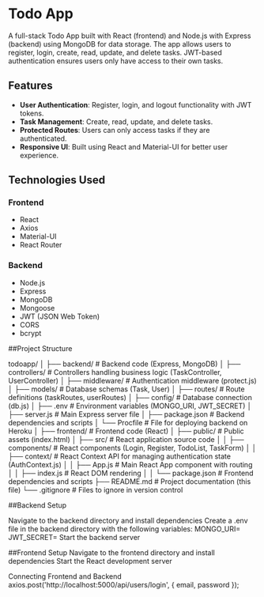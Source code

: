 # Todo App

A full-stack Todo App built with React (frontend) and Node.js with Express (backend) using MongoDB for data storage. The app allows users to register, login, create, read, update, and delete tasks. JWT-based authentication ensures users only have access to their own tasks.

## Features

- **User Authentication**: Register, login, and logout functionality with JWT tokens.
- **Task Management**: Create, read, update, and delete tasks.
- **Protected Routes**: Users can only access tasks if they are authenticated.
- **Responsive UI**: Built using React and Material-UI for better user experience.

## Technologies Used

### Frontend
- React
- Axios
- Material-UI
- React Router

### Backend
- Node.js
- Express
- MongoDB
- Mongoose
- JWT (JSON Web Token)
- CORS
- bcrypt


##Project Structure

todoapp/
│
├── backend/                   # Backend code (Express, MongoDB)
│   ├── controllers/           # Controllers handling business logic (TaskController, UserController)
│   ├── middleware/            # Authentication middleware (protect.js)
│   ├── models/                # Database schemas (Task, User)
│   ├── routes/                # Route definitions (taskRoutes, userRoutes)
│   ├── config/                # Database connection (db.js)
│   ├── .env                   # Environment variables (MONGO_URI, JWT_SECRET)
│   ├── server.js              # Main Express server file
│   ├── package.json           # Backend dependencies and scripts
│   └── Procfile               # File for deploying backend on Heroku
│
├── frontend/                  # Frontend code (React)
│   ├── public/                # Public assets (index.html)
│   ├── src/                   # React application source code
│   │   ├── components/        # React components (Login, Register, TodoList, TaskForm)
│   │   ├── context/           # React Context API for managing authentication state (AuthContext.js)
│   │   ├── App.js             # Main React App component with routing
│   │   ├── index.js           # React DOM rendering
│   │   └── package.json       # Frontend dependencies and scripts
├── README.md                  # Project documentation (this file)
└── .gitignore                 # Files to ignore in version control


##Backend Setup

Navigate to the backend directory and install dependencies
Create a .env file in the backend directory with the following variables:
MONGO_URI=<Your MongoDB connection string>
JWT_SECRET=<Your Secret Key>
 Start the backend server


##Frontend Setup
Navigate to the frontend directory and install dependencies
Start the React development server

Connecting Frontend and Backend
axios.post('http://localhost:5000/api/users/login', { email, password });

